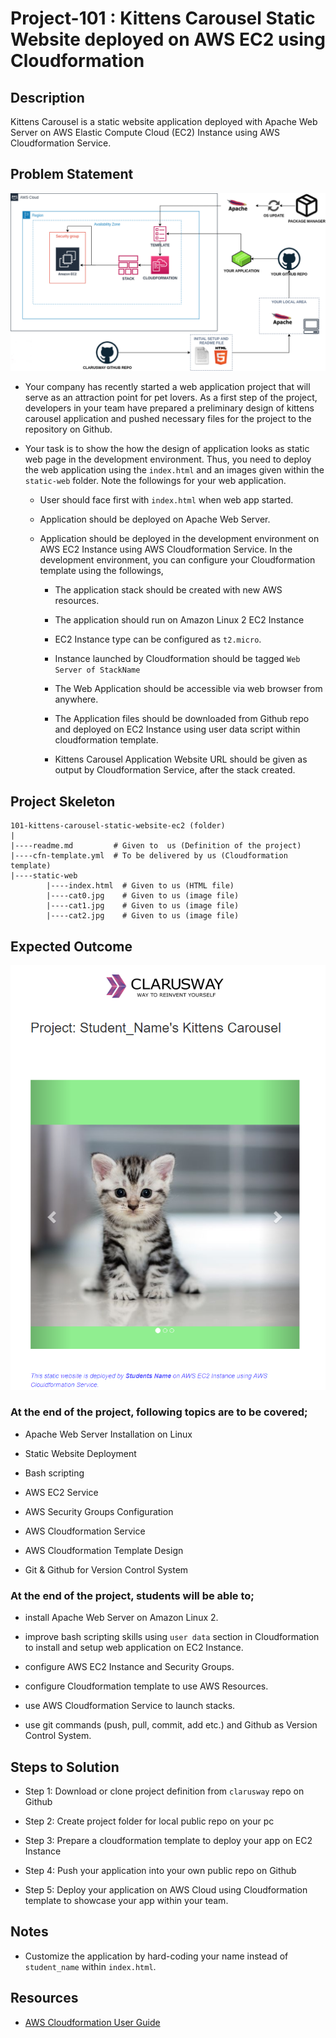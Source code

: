 # Project-101 : Kittens Carousel Static Website deployed on AWS EC2 using Cloudformation

## Description
Kittens Carousel is a static website application deployed with Apache Web Server on AWS Elastic Compute Cloud (EC2) Instance using AWS Cloudformation Service. 

## Problem Statement

![Project_101](Pro_Project_101.png)

- Your company has recently started a web application project that will serve as an attraction point for pet lovers. As a first step of the project, developers in your team have prepared a preliminary design of kittens carousel application and pushed necessary files for the project to the repository on Github. 

- Your task is to show the how the design of application looks as static web page in the development environment. Thus, you need to deploy the web application using the `index.html` and an images given within the `static-web` folder. Note the followings for your web application.
   
   - User should face first with `index.html` when web app started.

   - Application should be deployed on Apache Web Server.

   - Application should be deployed in the development environment on AWS EC2 Instance using AWS Cloudformation Service. In the development environment, you can configure your Cloudformation template using the followings,

      - The application stack should be created with new AWS resources. 
   
      - The application should run on Amazon Linux 2 EC2 Instance

      - EC2 Instance type can be configured as `t2.micro`.

      - Instance launched by Cloudformation should be tagged `Web Server of StackName` 

      - The Web Application should be accessible via web browser from anywhere.

      - The Application files should be downloaded from Github repo and deployed on EC2 Instance using user data script within cloudformation template. 

      - Kittens Carousel Application Website URL should be given as output by Cloudformation Service, after the stack created.

## Project Skeleton 

```
101-kittens-carousel-static-website-ec2 (folder)
|
|----readme.md         # Given to  us (Definition of the project)          
|----cfn-template.yml  # To be delivered by us (Cloudformation template)
|----static-web
        |----index.html  # Given to us (HTML file)
        |----cat0.jpg    # Given to us (image file)
        |----cat1.jpg    # Given to us (image file)
        |----cat2.jpg    # Given to us (image file)
```

## Expected Outcome

![Project 101 : Kittens Carousel Application Snapshot](./project-101-snapshot.png)

### At the end of the project, following topics are to be covered;

- Apache Web Server Installation on Linux

- Static Website Deployment

- Bash scripting

- AWS EC2 Service

- AWS Security Groups Configuration

- AWS Cloudformation Service

- AWS Cloudformation Template Design

- Git & Github for Version Control System

### At the end of the project, students will be able to;

- install Apache Web Server on Amazon Linux 2.

- improve bash scripting skills using `user data` section in Cloudformation to install and setup web application on EC2 Instance.

- configure AWS EC2 Instance and Security Groups.

- configure Cloudformation template to use AWS Resources.

- use AWS Cloudformation Service to launch stacks.

- use git commands (push, pull, commit, add etc.) and Github as Version Control System.

## Steps to Solution
  
- Step 1: Download or clone project definition from `clarusway` repo on Github 

- Step 2: Create project folder for local public repo on your pc

- Step 3: Prepare a cloudformation template to deploy your app on EC2 Instance

- Step 4: Push your application into your own public repo on Github

- Step 5: Deploy your application on AWS Cloud using Cloudformation template to showcase your app within your team.

## Notes

- Customize the application by hard-coding your name instead of `student_name` within `index.html`.

## Resources

- [AWS Cloudformation User Guide](https://docs.aws.amazon.com/AWSCloudFormation/latest/UserGuide/Welcome.html)
